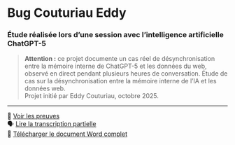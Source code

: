 # Bug Couturiau Eddy
### Étude réalisée lors d’une session avec l’intelligence artificielle ChatGPT-5
> **Attention :** ce projet documente un cas réel de désynchronisation entre la mémoire interne de ChatGPT-5 et les données du web, observé en direct pendant plusieurs heures de conversation.
Étude de cas sur la désynchronisation entre la mémoire interne de l’IA et les données web.  
Projet initié par Eddy Couturiau, octobre 2025.
---

📄 [Voir les preuves](preuve.md)  
🗣️ [Lire la transcription partielle](transcriptions.md)  
📘 [Télécharger le document Word complet](etude2k.couturio.doc)
